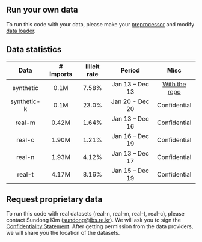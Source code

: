 ## Run your own data
To run this code with your data, please make your [preprocessor](./preprocessors_raw_data) and modify [data loader](../dataset.py).

## Data statistics
|Data       |# Imports |Illicit rate| Period           | Misc          |
|:---------:|:--------:|:----------:|:----------------:|:-------------:|
| synthetic   | 0.1M     | 7.58%      | Jan 13 – Dec 13  |[With the repo](./synthetic-imports-declarations.csv)|
| synthetic-k | 0.1M     | 23.0%      | Jan 20 - Dec 20  |Confidential   |
| real-m      | 0.42M    | 1.64%      | Jan 13 – Dec 16  |Confidential   |
| real-c      | 1.90M    | 1.21%      | Jan 16 – Dec 19  |Confidential   |
| real-n      | 1.93M    | 4.12%      | Jan 13 – Dec 17  |Confidential   |
| real-t      | 4.17M    | 8.16%      | Jan 15 – Dec 19  |Confidential   |

## Request proprietary data
To run this code with real datasets (real-n, real-m, real-t, real-c), please contact Sundong Kim (sundong@ibs.re.kr). We will ask you to sign the [Confidentiality Statement](./Confidentiality_Statement.docx). After getting permission from the data providers, we will share you the location of the datasets. 


